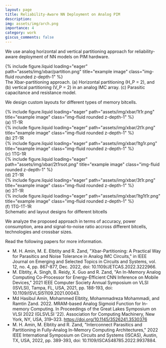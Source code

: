 ```yaml
---
layout: page
title: Reliability-Aware NN Deployment on Analog PIM
description:
img: assets/img/arch.png
importance: 4
category: work
giscus_comments: false
---
```


We use analog horizontal and vertical partitioning approach for reliability-aware deployment of NN models on PIM hardware.

<div class="row justify-content-center">
    <div class="col-sm-8 mt-3 mt-md-0">
        {% include figure.liquid loading="eager" path="assets/img/xbar/partition.png" title="example image" class="img-fluid rounded z-depth-1" %}
    </div>
</div>
<div class="caption">
    The Xbar-partitioning approach. (a) Horizontal partitioning (H_P = 2), and (b) vertical partitioning (V_P = 2) in an analog IMC array. (c) Parasitic capacitance and resistance model.
</div>

We design custom layouts for different types of memory bitcells.

<div class="row">
    <div class="col-sm mt-3 mt-md-0">
        {% include figure.liquid loading="eager" path="assets/img/xbar/1t1r.png" title="example image" class="img-fluid rounded z-depth-1" %}
        <div class="caption">
            (a) 1T-1R
        </div>
    </div>
    <div class="col-sm mt-3 mt-md-0">
        {% include figure.liquid loading="eager" path="assets/img/xbar/2t1r.png" title="example image" class="img-fluid rounded z-depth-1" %}
        <div class="caption">
            (b) 2T-1R
        </div>
    </div>
    <div class="col-sm mt-3 mt-md-0">
        {% include figure.liquid loading="eager" path="assets/img/xbar/1tg1r.png" title="example image" class="img-fluid rounded z-depth-1" %}
        <div class="caption">
            (c) 1TG-1R
        </div>
    </div>
</div>
<div class="row">
    <div class="col-sm mt-3 mt-md-0">
        {% include figure.liquid loading="eager" path="assets/img/xbar/2t1rsot.png" title="example image" class="img-fluid rounded z-depth-1" %}
        <div class="caption">
            (d) 2T-1R
        </div>
    </div>
    <div class="col-sm mt-3 mt-md-0">
        {% include figure.liquid loading="eager" path="assets/img/xbar/3t1r.png" title="example image" class="img-fluid rounded z-depth-1" %}
        <div class="caption">
            (e) 3T-1R
        </div>
    </div>
    <div class="col-sm mt-3 mt-md-0">
        {% include figure.liquid loading="eager" path="assets/img/xbar/1tg1t1r.png" title="example image" class="img-fluid rounded z-depth-1" %}
        <div class="caption">
            (f) 1TG-1T-1R
        </div>
    </div>
</div>

<div class="caption">
    Schematic and layout designs for different bitcells
</div>

We analyze the proposed approach in terms of accuracy, power consumption, area and signal-to-noise ratio accross different bitcells, technologies and crossbar sizes.

Read the following papers for more information.

- M. H. Amin, M. E. Elbtity and R. Zand, "Xbar-Partitioning: A Practical Way for Parasitics and Noise Tolerance in Analog IMC Circuits," in IEEE Journal on Emerging and Selected Topics in Circuits and Systems, vol. 12, no. 4, pp. 867-877, Dec. 2022, doi: 10.1109/JETCAS.2022.3222966.
- M. Elbtity, A. Singh, B. Reidy, X. Guo and R. Zand, "An In-Memory Analog Computing Co-Processor for Energy-Efficient CNN Inference on Mobile Devices," 2021 IEEE Computer Society Annual Symposium on VLSI (ISVLSI), Tampa, FL, USA, 2021, pp. 188-193, doi: 10.1109/ISVLSI51109.2021.00043.
- Md Hasibul Amin, Mohammed Elbtity, Mohammadreza Mohammadi, and Ramtin Zand. 2022. MRAM-based Analog Sigmoid Function for In-memory Computing. In Proceedings of the Great Lakes Symposium on VLSI 2022 (GLSVLSI '22). Association for Computing Machinery, New York, NY, USA, 319–323. https://doi.org/10.1145/3526241.3530376
- M. H. Amin, M. Elbtity and R. Zand, "Interconnect Parasitics and Partitioning in Fully-Analog In-Memory Computing Architectures," 2022 IEEE International Symposium on Circuits and Systems (ISCAS), Austin, TX, USA, 2022, pp. 389-393, doi: 10.1109/ISCAS48785.2022.9937884.
